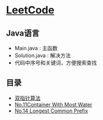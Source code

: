 # [LeetCode](https://leetcode.com/problemset/algorithms/?cong=true "LeetCode")
## Java语言
* Main.java         : 主函数
* Solution.java     : 解决方法
* 代码中序号和关键词，方便搜索查找

## 目录

* [双指针算法]()
* [No.11Container With Most Water](https://github.com/AeroYoung/LeetCode/issues/1)
* [No.14 Longest Common Prefix](https://github.com/AeroYoung/LeetCode/issues/2)